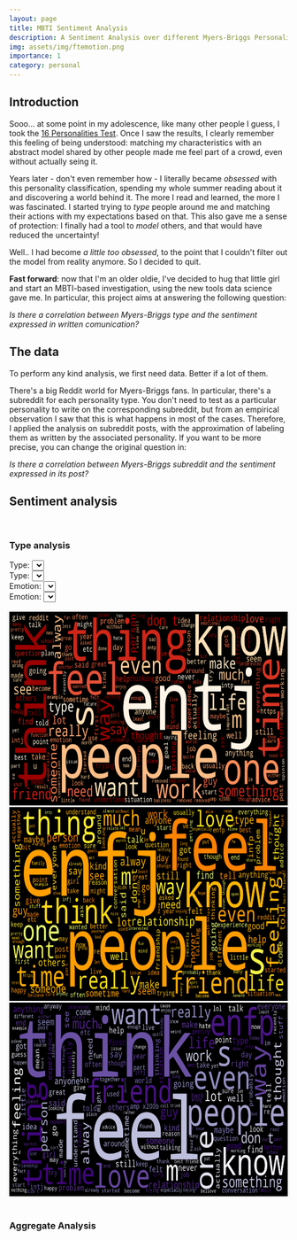 ```yaml
---
layout: page
title: MBTI Sentiment Analysis
description: A Sentiment Analysis over different Myers-Briggs Personality subreddits
img: assets/img/ftemotion.png
importance: 1
category: personal
---
```


<script src="http://d3js.org/d3.v3.min.js" charset="utf-8"></script>  
<script defer src="{{ '/assets/js/projects/project_1/typeemotions.js' | relative_url }}"></script>
<script defer src="{{ '/assets/js/projects/project_1/typesentiment.js' | relative_url }}"></script>
<script defer src="{{ '/assets/js/projects/project_1/typesemotions-comp.js' | relative_url }}"></script>
<script defer src="{{ '/assets/js/projects/project_1/typessentiment-comp.js' | relative_url }}"></script>
<link rel="stylesheet" href="{{ '/assets/css/slick.css' | relative_url }}">
<link rel="stylesheet" href="{{ '/assets/css/slick-theme.css' | relative_url }}">


<script src="{{ '/assets/js/jquery-2.1.1.js' | relative_url }}"></script>
<script type="text/javascript" src="http://cdn.jsdelivr.net/jquery.slick/1.3.15/slick.min.js"></script>
<script src="{{ '/assets/js/slick.min.js' | relative_url }}"></script>
<script src="{{ '/assets/js/slick.js' | relative_url }}"></script>
<script src="{{ '/assets/js/bootstrap.bundle.min.js' | relative_url }}"></script>


## Introduction

Sooo... at some point in my adolescence, like many other people I guess, I took the [16 Personalities Test](https://www.16personalities.com/free-personality-test). Once I saw the results, I clearly remember this feeling of being understood: matching my characteristics with an abstract model shared by other people made me feel part of a crowd, even without actually seing it.

Years later - don't even remember how - I literally became _obsessed_ with this personality classification, spending my whole summer reading about it and discovering a world behind it. The more I read and learned, the more I was fascinated. I started trying to _type_ people around me and matching their actions with my expectations based on that. This also gave me a sense of protection: I finally had a tool to _model_ others, and that would have reduced the uncertainty!

Well.. I had become _a little too obsessed_, to the point that I couldn't filter out the model from reality anymore. So I decided to quit.

**Fast forward**: now that I'm an older oldie, I've decided to hug that little girl and start an MBTI-based investigation, using the new tools data science gave me. In particular, this project aims at answering the following question: 

_Is there a correlation between Myers-Briggs type and the sentiment expressed in written comunication?_

## The data
To perform any kind analysis, we first need data. Better if a lot of them.

There's a big Reddit world for Myers-Briggs fans. In particular, there's a subreddit for each personality type.
You don't need to test as a particular personality to write on the corresponding subreddit, but from an empirical observation I saw that this is what happens in most of the cases. Therefore, I applied the analysis on subreddit posts, with the approximation of labeling them as written by the associated personality. If you want to be more precise, you can change the original question in:

_Is there a correlation between Myers-Briggs subreddit and the sentiment expressed in its post?_


## Sentiment analysis

<br>

### Type analysis


<div class="showcase__section" id="bubble">
  <div class="spacer --small"></div>
  <div id="bubbleplots">
    <div class="bubbleplot" data-num="0">
    <div class="plot" id="plotdiv"></div>
      <div class="control-row">
        Type: <select class="typedata" style = "padding: 0px">
        </select>
      </div>
    </div>
  </div>
</div>


<div class="showcase__section" id="bubble">
  <div class="spacer --small"></div>
  <div id="bubbleplots">
    <div class="bubbleplot" data-num="1">
    <div class="plot" id="plotsentimentdiv"></div>
      <div class="control-row">
        Type: <select class="typedata_s">
        </select>
      </div>
    </div>
  </div>
</div>

<div class="showcase__section" id="bubble">
  <div class="spacer --small"></div>
  <div id="bubbleplots">
    <div class="bubbleplot" data-num="2">
    <div class="plot2" id="plotemotioncomp"></div>
      <div class="control-row">
        Emotion: <select class="typedata2">
        </select>
      </div>
    </div>
  </div>
</div>

<div class="showcase__section" id="bubble">
  <div class="spacer --small"></div>
  <div id="bubbleplots">
    <div class="bubbleplot" data-num="3">
    <div class="plot3" id="plotsentimentcomp"></div>
      <div class="control-row">
        Emotion: <select class="typedata3">
        </select>
      </div>
    </div>
  </div>
</div>

<br>

<div class ="prova">
  <div style = "text-align:center"><img src="/assets/img/entj_wordcloud.png" style = "margin:auto" width="700" height="350" center=true></div>
  <div style = "text-align:center"><img src="/assets/img/enfj_wordcloud.png" style = "margin:auto" width="700" height="350" center=true></div>
  <div style = "text-align:center"><img src="/assets/img/enfp_wordcloud.png" style ="margin:auto" width="700" height="350" center=true></div>
</div>

<script>
    $(".prova").slick()
</script>

<br>

### Aggregate Analysis





